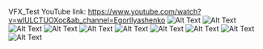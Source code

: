 VFX_Test
YouTube link: https://www.youtube.com/watch?v=wlULCTUOXoc&ab_channel=EgorIlyashenko
![Alt Text](https://github.com/Vintall/VFX_Test/blob/master/Gifs/2024-01-07%2022-10-24.gif)
![Alt Text](https://github.com/Vintall/VFX_Test/blob/master/Gifs/2024-01-07%2022-10-31.gif)
![Alt Text](https://github.com/Vintall/VFX_Test/blob/master/Gifs/2024-01-07%2022-10-40.gif)
![Alt Text](https://github.com/Vintall/VFX_Test/blob/master/Gifs/2024-01-07%2022-10-47.gif)
![Alt Text](https://github.com/Vintall/VFX_Test/blob/master/Gifs/2024-01-07%2022-10-54.gif)
![Alt Text](https://github.com/Vintall/VFX_Test/blob/master/Gifs/2024-01-07%2022-11-04.gif)
![Alt Text](https://github.com/Vintall/VFX_Test/blob/master/Gifs/2024-01-07%2022-11-14.gif)
![Alt Text](https://github.com/Vintall/VFX_Test/blob/master/Gifs/2024-01-07%2022-11-22.gif)
![Alt Text](https://github.com/Vintall/VFX_Test/blob/master/Gifs/2024-01-07%2022-11-32.gif)
![Alt Text](https://github.com/Vintall/VFX_Test/blob/master/Gifs/2024-01-07%2022-11-45.gif)